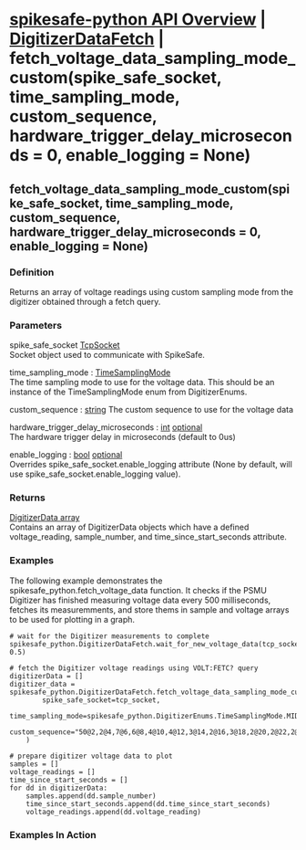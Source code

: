 # [spikesafe-python API Overview](/spikesafe_python_lib_docs/README.md) | [DigitizerDataFetch](/spikesafe_python_lib_docs/DigitizerDataFetch/README.md) | fetch_voltage_data_sampling_mode_custom(spike_safe_socket, time_sampling_mode, custom_sequence, hardware_trigger_delay_microseconds = 0, enable_logging = None)

## fetch_voltage_data_sampling_mode_custom(spike_safe_socket, time_sampling_mode, custom_sequence, hardware_trigger_delay_microseconds = 0, enable_logging = None)

### Definition
Returns an array of voltage readings using custom sampling mode from the digitizer obtained through a fetch query.

### Parameters
spike_safe_socket [TcpSocket](/spikesafe_python_lib_docs/TcpSocket/README.md)  
Socket object used to communicate with SpikeSafe.

time_sampling_mode : [TimeSamplingMode](/spikesafe_python_lib_docs/DigitizerEnums/TimeSamplingMode/README.md)  
The time sampling mode to use for the voltage data. This should be an instance of the TimeSamplingMode enum from DigitizerEnums.

custom_sequence : [string](https://docs.python.org/3/library/string.html) 
The custom sequence to use for the voltage data

hardware_trigger_delay_microseconds : [int](https://docs.python.org/3/library/functions.html#int) [optional](https://docs.python.org/3/library/typing.html#typing.Optional)  
The hardware trigger delay in microseconds (default to 0us)

enable_logging : [bool](https://docs.python.org/3/library/stdtypes.html#boolean-values) [optional](https://docs.python.org/3/library/typing.html#typing.Optional)  
Overrides spike_safe_socket.enable_logging attribute (None by default, will use spike_safe_socket.enable_logging value).

### Returns
[DigitizerData array](/spikesafe_python_lib_docs/DigitizerData/README.md)  
Contains an array of DigitizerData objects which have a defined voltage_reading, sample_number, and time_since_start_seconds attribute.

### Examples
The following example demonstrates the spikesafe_python.fetch_voltage_data function. It checks if the PSMU Digitizer has finished measuring voltage data every 500 milliseconds, fetches its measuremments, and store thems in sample and voltage arrays to be used for plotting in a graph.
```
# wait for the Digitizer measurements to complete 
spikesafe_python.DigitizerDataFetch.wait_for_new_voltage_data(tcp_socket, 0.5)

# fetch the Digitizer voltage readings using VOLT:FETC? query
digitizerData = []
digitizer_data = spikesafe_python.DigitizerDataFetch.fetch_voltage_data_sampling_mode_custom(
        spike_safe_socket=tcp_socket,
        time_sampling_mode=spikesafe_python.DigitizerEnums.TimeSamplingMode.MIDDLE_OF_TIME,
        custom_sequence="50@2,2@4,7@6,6@8,4@10,4@12,3@14,2@16,3@18,2@20,2@22,2@24,1@26,2@28,1@30,2@32,1@34,1@36,1@38,1@40,2@42,1@46,1@48,1@50,1@52,1@54,1@56,1@60,1@62,1@66,1@68,1@72,1@74,1@78,1@82,1@86,1@90,1@94,1@98,1@104,1@108,1@114,1@118,1@124,1@130,1@136,1@142,1@150,1@156,1@164,1@172,1@180,1@188,1@196,1@206,1@216,1@226,1@236,1@248,1@258,1@272,1@284,1@298,1@312,1@326,1@342,1@358,1@374,1@392,1@410,1@430,1@450"
    )

# prepare digitizer voltage data to plot
samples = []
voltage_readings = []
time_since_start_seconds = []
for dd in digitizerData:
    samples.append(dd.sample_number)
    time_since_start_seconds.append(dd.time_since_start_seconds)
    voltage_readings.append(dd.voltage_reading)
```

### Examples In Action